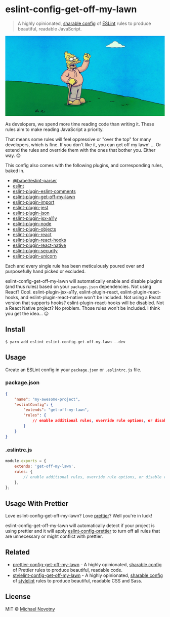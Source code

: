 # eslint-config-get-off-my-lawn

> A highly opinionated, [sharable config](http://eslint.org/docs/developer-guide/shareable-configs.html) of [ESLint](http://eslint.org) rules to produce beautiful, readable JavaScript.

![eslint-config-get-off-my-lawn](.github/logo.jpg)

As developers, we spend more time reading code than writing it. These rules aim to make reading JavaScript a priority.

That means some rules will feel oppressive or "over the top" for many developers, which is fine. If you don't like it, you can get off my lawn! ... Or extend the rules and override them with the ones that bother you. Either way. 😊

This config also comes with the following plugins, and corresponding rules, baked in.

-   [@babel/eslint-parser](https://www.npmjs.com/package/@babel/eslint-parser)
-   [eslint](https://www.npmjs.com/package/eslint)
-   [eslint-plugin-eslint-comments](https://www.npmjs.com/package/eslint-plugin-eslint-comments)
-   [eslint-plugin-get-off-my-lawn](https://www.npmjs.com/package/eslint-plugin-get-off-my-lawn)
-   [eslint-plugin-import](https://www.npmjs.com/package/eslint-plugin-import)
-   [eslint-plugin-jest](https://www.npmjs.com/package/eslint-plugin-jest)
-   [eslint-plugin-json](https://www.npmjs.com/package/eslint-plugin-json)
-   [eslint-plugin-jsx-a11y](https://www.npmjs.com/package/eslint-plugin-jsx-a11y)
-   [eslint-plugin-node](https://www.npmjs.com/package/eslint-plugin-node)
-   [eslint-plugin-objects](https://www.npmjs.com/package/eslint-plugin-objects)
-   [eslint-plugin-react](https://www.npmjs.com/package/eslint-plugin-react)
-   [eslint-plugin-react-hooks](https://www.npmjs.com/package/eslint-plugin-react-hooks)
-   [eslint-plugin-react-native](https://www.npmjs.com/package/eslint-plugin-react-native)
-   [eslint-plugin-security](https://www.npmjs.com/package/eslint-plugin-security)
-   [eslint-plugin-unicorn](https://www.npmjs.com/package/eslint-plugin-unicorn)

Each and every single rule has been meticulously poured over and purposefully hand picked or excluded.

eslint-config-get-off-my-lawn will automatically enable and disable plugins (and thus rules) based on your `package.json` dependencies. Not using React? Cool. eslint-plugin-jsx-a11y, eslint-plugin-react, eslint-plugin-react-hooks, and eslint-plugin-react-native won't be included. Not using a React version that supports hooks? eslint-plugin-react-hooks will be disabled. Not a React Native project? No problem. Those rules won't be included. I think you get the idea... 😉

## Install

```
$ yarn add eslint eslint-config-get-off-my-lawn --dev
```

## Usage

Create an ESLint config in your `package.json` or `.eslintrc.js` file.

### package.json

```json
{
    "name": "my-awesome-project",
    "eslintConfig": {
        "extends": "get-off-my-lawn",
        "rules": {
            // enable additional rules, override rule options, or disable rules
        }
    }
}
```

### .eslintrc.js

```js
module.exports = {
    extends: 'get-off-my-lawn',
    rules: {
        // enable additional rules, override rule options, or disable rules
    },
};
```

## Usage With Prettier

Love eslint-config-get-off-my-lawn? Love [prettier](https://prettier.io/)? Well you're in luck!

eslint-config-get-off-my-lawn will automatically detect if your project is using prettier and it will apply [eslint-config-prettier](https://github.com/prettier/eslint-config-prettier) to turn off all rules that are unnecessary or might conflict with prettier.

## Related

-   [prettier-config-get-off-my-lawn](https://www.npmjs.com/package/prettier-config-get-off-my-lawn) - A highly opinionated, [sharable config](https://prettier.io/docs/en/configuration.html#sharing-configurations) of Prettier rules to produce beautiful, readable code.
-   [stylelint-config-get-off-my-lawn](https://www.npmjs.com/package/stylelint-config-get-off-my-lawn) - A highly opinionated, [sharable config](https://github.com/stylelint/stylelint/blob/master/docs/user-guide/configuration.md#extends) of [stylelint](http://stylelint.io) rules to produce beautiful, readable CSS and Sass.

## License

MIT © [Michael Novotny](http://manovotny.com)
